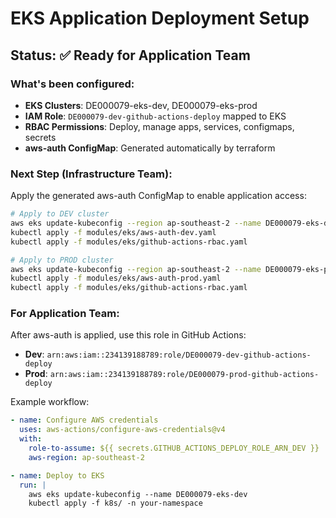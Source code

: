 # EKS Application Deployment Setup

## Status: ✅ Ready for Application Team

### What's been configured:
- **EKS Clusters**: DE000079-eks-dev, DE000079-eks-prod  
- **IAM Role**: `DE000079-dev-github-actions-deploy` mapped to EKS
- **RBAC Permissions**: Deploy, manage apps, services, configmaps, secrets
- **aws-auth ConfigMap**: Generated automatically by terraform

### Next Step (Infrastructure Team):
Apply the generated aws-auth ConfigMap to enable application access:

```bash
# Apply to DEV cluster
aws eks update-kubeconfig --region ap-southeast-2 --name DE000079-eks-dev
kubectl apply -f modules/eks/aws-auth-dev.yaml
kubectl apply -f modules/eks/github-actions-rbac.yaml

# Apply to PROD cluster  
aws eks update-kubeconfig --region ap-southeast-2 --name DE000079-eks-prod
kubectl apply -f modules/eks/aws-auth-prod.yaml
kubectl apply -f modules/eks/github-actions-rbac.yaml
```

### For Application Team:
After aws-auth is applied, use this role in GitHub Actions:
- **Dev**: `arn:aws:iam::234139188789:role/DE000079-dev-github-actions-deploy`
- **Prod**: `arn:aws:iam::234139188789:role/DE000079-prod-github-actions-deploy`

Example workflow:
```yaml
- name: Configure AWS credentials
  uses: aws-actions/configure-aws-credentials@v4
  with:
    role-to-assume: ${{ secrets.GITHUB_ACTIONS_DEPLOY_ROLE_ARN_DEV }}
    aws-region: ap-southeast-2

- name: Deploy to EKS
  run: |
    aws eks update-kubeconfig --name DE000079-eks-dev
    kubectl apply -f k8s/ -n your-namespace
```
